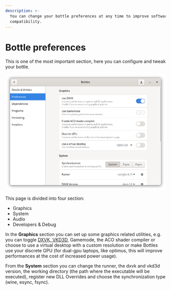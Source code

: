 ```yaml
---
description: >-
  You can change your bottle preferences at any time to improve software
  compatibility.
---
```


# Bottle preferences

This is one of the most important section, here you can configure and tweak your bottle.

![Bottle preferences](../.gitbook/assets/image%20%2827%29.png)

This page is divided into four section:

* Graphics
* System
* Audio
* Developers & Debug

In the **Graphics** section you can set up some graphics related utilities, e.g. you can toggle [DXVK, VKD3D](../components/dxvk.md), Gamemode, the ACO shader compiler or choose to use a virtual desktop with a custom resolution or make Bottles use your discrete GPU \(for dual-gpu laptops, like optimus, this will improve performances at the cost of increased power usage\).

From the **System** section you can change the runner, the dxvk and vkd3d version, the working directory \(the path where the executable will be executed\), register new DLL Overrides and choose the synchronization type \(wine, esync, fsync\).

